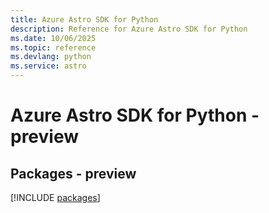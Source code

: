 ```yaml
---
title: Azure Astro SDK for Python
description: Reference for Azure Astro SDK for Python
ms.date: 10/06/2025
ms.topic: reference
ms.devlang: python
ms.service: astro
---
```

# Azure Astro SDK for Python - preview
## Packages - preview
[!INCLUDE [packages](astro-index.md)]